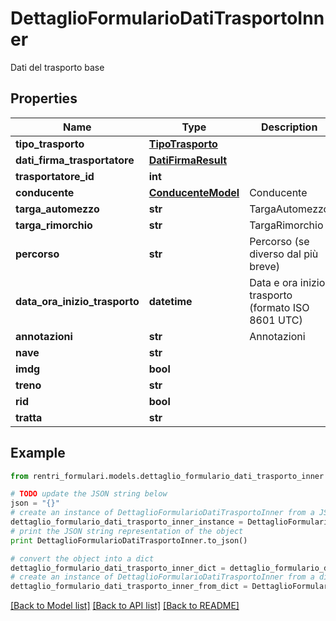 # DettaglioFormularioDatiTrasportoInner

Dati del trasporto base

## Properties
Name | Type | Description | Notes
------------ | ------------- | ------------- | -------------
**tipo_trasporto** | [**TipoTrasporto**](TipoTrasporto.md) |  | [optional] 
**dati_firma_trasportatore** | [**DatiFirmaResult**](DatiFirmaResult.md) |  | [optional] 
**trasportatore_id** | **int** |  | [optional] 
**conducente** | [**ConducenteModel**](ConducenteModel.md) | Conducente | 
**targa_automezzo** | **str** | TargaAutomezzo | [optional] 
**targa_rimorchio** | **str** | TargaRimorchio | [optional] 
**percorso** | **str** | Percorso (se diverso dal più breve) | [optional] 
**data_ora_inizio_trasporto** | **datetime** | Data e ora inizio trasporto (formato ISO 8601 UTC) | 
**annotazioni** | **str** | Annotazioni | [optional] 
**nave** | **str** |  | 
**imdg** | **bool** |  | [optional] 
**treno** | **str** |  | 
**rid** | **bool** |  | [optional] 
**tratta** | **str** |  | [optional] 

## Example

```python
from rentri_formulari.models.dettaglio_formulario_dati_trasporto_inner import DettaglioFormularioDatiTrasportoInner

# TODO update the JSON string below
json = "{}"
# create an instance of DettaglioFormularioDatiTrasportoInner from a JSON string
dettaglio_formulario_dati_trasporto_inner_instance = DettaglioFormularioDatiTrasportoInner.from_json(json)
# print the JSON string representation of the object
print DettaglioFormularioDatiTrasportoInner.to_json()

# convert the object into a dict
dettaglio_formulario_dati_trasporto_inner_dict = dettaglio_formulario_dati_trasporto_inner_instance.to_dict()
# create an instance of DettaglioFormularioDatiTrasportoInner from a dict
dettaglio_formulario_dati_trasporto_inner_from_dict = DettaglioFormularioDatiTrasportoInner.from_dict(dettaglio_formulario_dati_trasporto_inner_dict)
```
[[Back to Model list]](../README.md#documentation-for-models) [[Back to API list]](../README.md#documentation-for-api-endpoints) [[Back to README]](../README.md)


